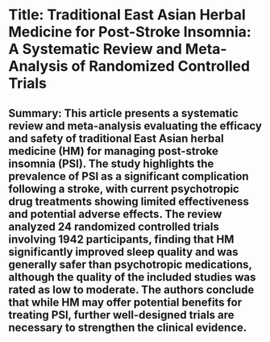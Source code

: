 # Title: Traditional East Asian Herbal Medicine for Post-Stroke Insomnia: A Systematic Review and Meta-Analysis of Randomized Controlled Trials

## Summary: This article presents a systematic review and meta-analysis evaluating the efficacy and safety of traditional East Asian herbal medicine (HM) for managing post-stroke insomnia (PSI). The study highlights the prevalence of PSI as a significant complication following a stroke, with current psychotropic drug treatments showing limited effectiveness and potential adverse effects. The review analyzed 24 randomized controlled trials involving 1942 participants, finding that HM significantly improved sleep quality and was generally safer than psychotropic medications, although the quality of the included studies was rated as low to moderate. The authors conclude that while HM may offer potential benefits for treating PSI, further well-designed trials are necessary to strengthen the clinical evidence.